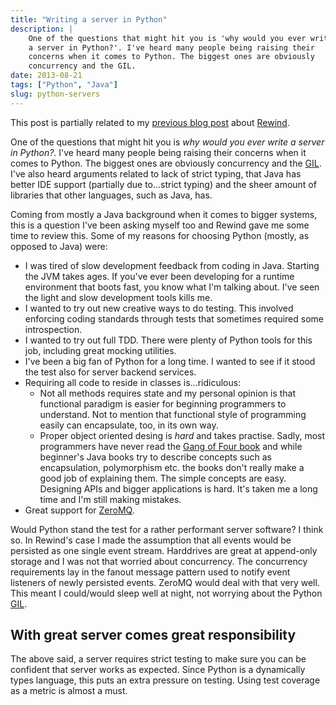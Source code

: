 ```yaml
---
title: "Writing a server in Python"
description: |
    One of the questions that might hit you is 'why would you ever write
    a server in Python?'. I've heard many people being raising their
    concerns when it comes to Python. The biggest ones are obviously
    concurrency and the GIL.
date: 2013-08-21
tags: ["Python", "Java"]
slug: python-servers
---
```

This post is partially related to my [previous blog
post](|filename|CQRS-time-to-rewind.rst) about
[Rewind](http://www.github.com/JensRantil/rewind).

One of the questions that might hit you is *why would you ever write a
server in Python?*. I've heard many people being raising their concerns
when it comes to Python. The biggest ones are obviously concurrency and
the [GIL](http://wiki.python.org/moin/GlobalInterpreterLock). I've also
heard arguments related to lack of strict typing, that Java has better
IDE support (partially due to...strict typing) and the sheer amount of
libraries that other languages, such as Java, has.

Coming from mostly a Java background when it comes to bigger systems,
this is a question I've been asking myself too and Rewind gave me some
time to review this. Some of my reasons for choosing Python (mostly, as
opposed to Java) were:

-   I was tired of slow development feedback from coding in Java.
    Starting the JVM takes ages. If you've ever been developing for a
    runtime environment that boots fast, you know what I'm
    talking about. I've seen the light and slow development tools
    kills me.
-   I wanted to try out new creative ways to do testing. This involved
    enforcing coding standards through tests that sometimes required
    some introspection.
-   I wanted to try out full TDD. There were plenty of Python tools for
    this job, including great mocking utilities.
-   I've been a big fan of Python for a long time. I wanted to see if it
    stood the test also for server backend services.
-   Requiring all code to reside in classes is...ridiculous:
    -   Not all methods requires state and my personal opinion is that
        functional paradigm is easier for beginning programmers
        to understand. Not to mention that functional style of
        programming easily can encapsulate, too, in its own way.
    -   Proper object oriented desing is *hard* and takes practise.
        Sadly, most programmers have never read the [Gang of Four
        book](http://www.amazon.com/Design-Patterns-Elements-Reusable-Object-Oriented/dp/0201633612)
        and while beginner's Java books try to describe concepts such as
        encapsulation, polymorphism etc. the books don't really make a
        good job of explaining them. The simple concepts are easy.
        Designing APIs and bigger applications is hard. It's taken me a
        long time and I'm still making mistakes.
-   Great support for [ZeroMQ](http://www.zeromq.org).

Would Python stand the test for a rather performant server software? I
think so. In Rewind's case I made the assumption that all events would
be persisted as one single event stream. Harddrives are great at
append-only storage and I was not that worried about concurrency. The
concurrency requirements lay in the fanout message pattern used to
notify event listeners of newly persisted events. ZeroMQ would deal with
that very well. This meant I could/would sleep well at night, not
worrying about the Python
[GIL](http://wiki.python.org/moin/GlobalInterpreterLock).

With great server comes great responsibility
--------------------------------------------

The above said, a server requires strict testing to make sure you can be
confident that server works as expected. Since Python is a dynamically
types language, this puts an extra pressure on testing. Using test
coverage as a metric is almost a must.
